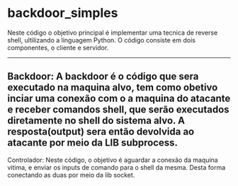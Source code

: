 # backdoor_simples
Neste código o objetivo principal é implementar uma tecnica de reverse shell, ultilizando a linguagem Python. O código consiste em dois componentes, o cliente e servidor.

--------------------------------------------------------------------
Backdoor: 
 A backdoor é o código que sera executado na maquina alvo, tem como obetivo inciar uma conexão com o a maquina do atacante e receber comandos shell, que serão executados diretamente no shell do sistema alvo. A resposta(output) sera então devolvida ao atacante por meio da LIB subprocess.
--------------------------------------------------------------------
Controlador: 
 Neste código, o objetivo é aguardar a conexão da maquina vitima, e enviar os inputs de comando para o shell da mesma. Desta forma conectando as duas por meio da lib socket.
